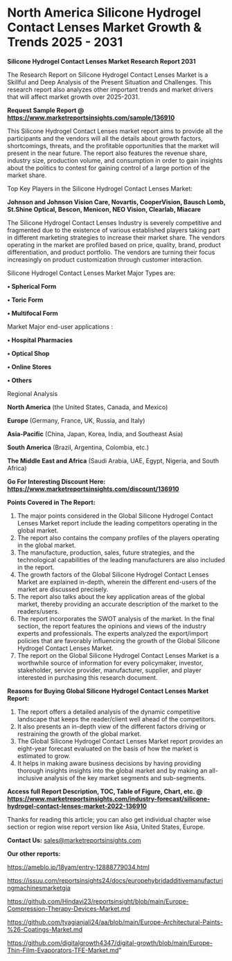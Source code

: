  # North America Silicone Hydrogel Contact Lenses Market Growth & Trends 2025 - 2031

<strong>Silicone Hydrogel Contact Lenses Market Research Report 2031</strong>

The Research Report on Silicone Hydrogel Contact Lenses Market is a Skillful and Deep Analysis of the Present Situation and Challenges. This research report also analyzes other important trends and market drivers that will affect market growth over 2025-2031.

<strong>Request Sample Report @ <a href=https://www.marketreportsinsights.com/sample/136910>https://www.marketreportsinsights.com/sample/136910</a></strong>

This Silicone Hydrogel Contact Lenses market report aims to provide all the participants and the vendors will all the details about growth factors, shortcomings, threats, and the profitable opportunities that the market will present in the near future. The report also features the revenue share, industry size, production volume, and consumption in order to gain insights about the politics to contest for gaining control of a large portion of the market share.

Top Key Players in the Silicone Hydrogel Contact Lenses Market:

<strong>Johnson and Johnson Vision Care, Novartis, CooperVision, Bausch  Lomb, St.Shine Optical, Bescon, Menicon, NEO Vision, Clearlab, Miacare</strong>

The Silicone Hydrogel Contact Lenses Industry is severely competitive and fragmented due to the existence of various established players taking part in different marketing strategies to increase their market share. The vendors operating in the market are profiled based on price, quality, brand, product differentiation, and product portfolio. The vendors are turning their focus increasingly on product customization through customer interaction.

Silicone Hydrogel Contact Lenses Market Major Types are:

<strong>• Spherical Form

• Toric Form

• Multifocal Form</strong>

Market Major end-user applications :

<strong>• Hospital Pharmacies

• Optical Shop

• Online Stores

• Others</strong>

Regional Analysis

</u><strong><b>North America</b></strong> (the United States, Canada, and Mexico)

<strong><b>Europe </b></strong>(Germany, France, UK, Russia, and Italy)

<strong><b>Asia-Pacific</b></strong> (China, Japan, Korea, India, and Southeast Asia)

<strong><b>South America</b></strong> (Brazil, Argentina, Colombia, etc.)

<strong><b>The Middle East and Africa</b></strong> (Saudi Arabia, UAE, Egypt, Nigeria, and South Africa)

<strong>Go For Interesting Discount Here: <a href=https://www.marketreportsinsights.com/discount/136910>https://www.marketreportsinsights.com/discount/136910</a></strong>

<strong>Points Covered in The Report:</strong>
<ol>
  <li>The major points considered in the Global Silicone Hydrogel Contact Lenses Market report include the leading competitors operating in the global market.</li>
  <li>The report also contains the company profiles of the players operating in the global market.</li>
  <li>The manufacture, production, sales, future strategies, and the technological capabilities of the leading manufacturers are also included in the report.</li>
  <li>The growth factors of the Global Silicone Hydrogel Contact Lenses Market are explained in-depth, wherein the different end-users of the market are discussed precisely.</li>
  <li>The report also talks about the key application areas of the global market, thereby providing an accurate description of the market to the readers/users.</li>
  <li>The report incorporates the SWOT analysis of the market. In the final section, the report features the opinions and views of the industry experts and professionals. The experts analyzed the export/import policies that are favorably influencing the growth of the Global Silicone Hydrogel Contact Lenses Market.</li>
  <li>The report on the Global Silicone Hydrogel Contact Lenses Market is a worthwhile source of information for every policymaker, investor, stakeholder, service provider, manufacturer, supplier, and player interested in purchasing this research document.</li>
</ol>
<strong>Reasons for Buying Global Silicone Hydrogel Contact Lenses Market Report:</strong>

<ol>
  <li>The report offers a detailed analysis of the dynamic competitive landscape that keeps the reader/client well ahead of the competitors.</li>
  <li>It also presents an in-depth view of the different factors driving or restraining the growth of the global market.</li>
  <li>The Global Silicone Hydrogel Contact Lenses Market report provides an eight-year forecast evaluated on the basis of how the market is estimated to grow.</li>
  <li>It helps in making aware business decisions by having providing thorough insights insights into the global market and by making an all-inclusive analysis of the key market segments and sub-segments.</li>
</ol>
<strong>Access full Report Description, TOC, Table of Figure, Chart, etc. @ <a href=https://www.marketreportsinsights.com/industry-forecast/silicone-hydrogel-contact-lenses-market-2022-136910>https://www.marketreportsinsights.com/industry-forecast/silicone-hydrogel-contact-lenses-market-2022-136910</a></strong>


Thanks for reading this article; you can also get individual chapter wise section or region wise report version like Asia, United States, Europe.

<strong>Contact Us:</strong>
sales@marketreportsinsights.com

<strong>Our other reports:</strong>

<a href=https://ameblo.jp/18yam/entry-12888779034.html>https://ameblo.jp/18yam/entry-12888779034.html</a>

<a href=https://issuu.com/reportsinsights24/docs/europehybridadditivemanufacturingmachinesmarketgia>https://issuu.com/reportsinsights24/docs/europehybridadditivemanufacturingmachinesmarketgia</a>

<a href=https://github.com/Hindavi23/reportsinsight/blob/main/Europe-Compression-Therapy-Devices-Market.md>https://github.com/Hindavi23/reportsinsight/blob/main/Europe-Compression-Therapy-Devices-Market.md</a>

<a href=https://github.com/tyagianjali24/aa/blob/main/Europe-Architectural-Paints-%26-Coatings-Market.md>https://github.com/tyagianjali24/aa/blob/main/Europe-Architectural-Paints-%26-Coatings-Market.md</a>

<a href=https://github.com/digitalgrowth4347/digital-growth/blob/main/Europe-Thin-Film-Evaporators-TFE-Market.md>https://github.com/digitalgrowth4347/digital-growth/blob/main/Europe-Thin-Film-Evaporators-TFE-Market.md</a>"
